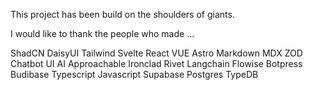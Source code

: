This project has been build on the shoulders of giants. 

I would like to thank the people who made ... 

ShadCN
DaisyUI
Tailwind
Svelte
React
VUE
Astro
Markdown
MDX
ZOD
Chatbot UI
AI Approachable
Ironclad Rivet
Langchain
Flowise
Botpress
Budibase
Typescript
Javascript
Supabase
Postgres
TypeDB

